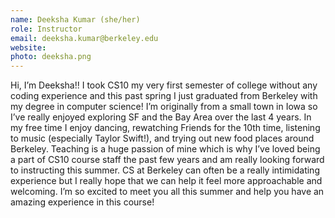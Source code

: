 ```yaml
---
name: Deeksha Kumar (she/her)
role: Instructor
email: deeksha.kumar@berkeley.edu
website:
photo: deeksha.png
---
```

Hi, I’m Deeksha!! I took CS10 my very first semester of college without any coding experience and this past spring I just graduated from Berkeley with my degree in computer science! I’m originally from a small town in Iowa so I’ve really enjoyed exploring SF and the Bay Area over the last 4 years.  In my free time I enjoy dancing, rewatching Friends for the 10th time, listening to music (especially Taylor Swift!), and trying out new food places around Berkeley. Teaching is a huge passion of mine which is why I’ve loved being a part of CS10 course staff the past few years and am really looking forward to instructing this summer. CS at Berkeley can often be a really intimidating experience but I really hope that we can help it feel more approachable and welcoming. I’m so excited to meet you all this summer and help you have an amazing experience in this course!
